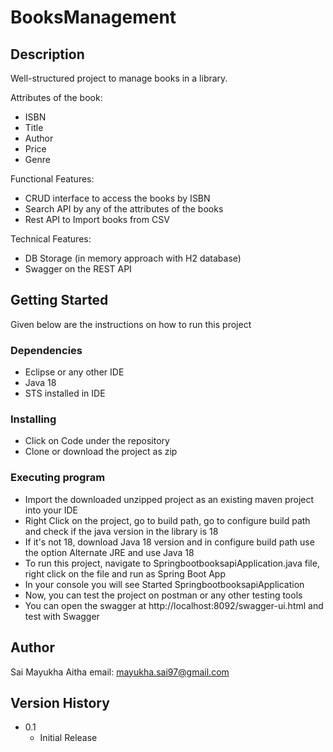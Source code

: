 # BooksManagement

## Description

Well-structured project to manage books in a library.

Attributes of the book:

* ISBN
* Title
* Author
* Price
* Genre


 
Functional Features:

* CRUD interface to access the books by ISBN
* Search API by any of the attributes of the books
* Rest API to Import books from CSV

 
Technical Features:

* DB Storage (in memory approach with H2 database)
* Swagger on the REST API


## Getting Started
Given below are the instructions on how to run this project
### Dependencies

* Eclipse or any other IDE
* Java 18
* STS installed in IDE

### Installing

* Click on Code under the repository 
* Clone or download the project as zip

### Executing program

* Import the downloaded unzipped project as an existing maven project into your IDE
* Right Click on the project, go to build path, go to configure build path and check if the java version in the library is 18
* If it's not 18, download Java 18 version and in configure build path use the option Alternate JRE and use Java 18 
* To run this project, navigate to SpringbootbooksapiApplication.java file, right click on the file and run as Spring Boot App
* In your console you will see Started SpringbootbooksapiApplication
* Now, you can test the project on postman or any other testing tools 
* You can open the swagger at http://localhost:8092/swagger-ui.html and test with Swagger


## Author

Sai Mayukha Aitha
email: mayukha.sai97@gmail.com


## Version History
* 0.1
    * Initial Release
